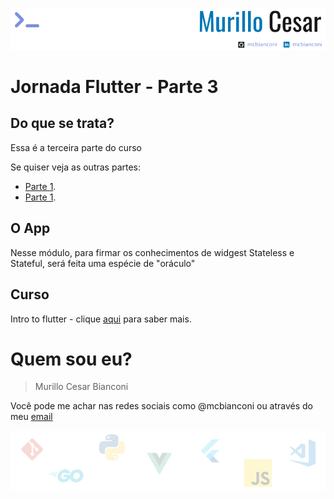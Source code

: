 ![Banner](https://github.com/mcbianconi/images/blob/master/banner.png)

# Jornada Flutter - **Parte 3**

## Do que se trata?
Essa é a terceira parte do curso

Se quiser veja as outras partes:
- [Parte 1](https://github.com/mcbianconi/mi-card).
- [Parte 1](https://github.com/mcbianconi/dicee-app).

## O App
Nesse módulo, para firmar os conhecimentos de widgest Stateless e Stateful, será feita uma
espécie de "oráculo"

## Curso
Intro to flutter - clique [aqui](https://www.appbrewery.co/p/intro-to-flutter) para saber mais.

# Quem sou eu?
> Murillo Cesar Bianconi

Você pode me achar nas redes sociais como @mcbianconi ou através do meu [email](mailto:murillo.bianconi@gmail.com)

![End Banner](https://github.com/mcbianconi/images/blob/master/readme-footer.png)
